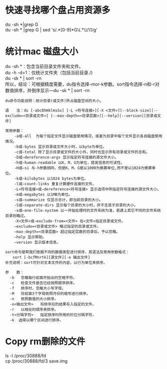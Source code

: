 # 快速寻找哪个盘占用资源多  
du -sh *|grep G  
du -sh * |grep G | sed 's/.\*[0-9]\*G\\(.\*\\)/\1/g'


# 统计mac 磁盘大小
du -sh *：包含当前目录文件夹和文件。  
du -h -d=1：仅统计文件夹（包括当前目录./)  
du -sk * | sort -rn  
所以，结论：可根据精度需要，du指令选择-mor-k参数。sort指令选择-n和-r对数值排序，并倒序显示—du -sk * | sort -rn

```
du命令功能说明：统计目录(或文件)所占磁盘空间的大小。

语　　法：du [-abcDhHklmsSx] [-L <符号连接>][-X <文件>][--block-size][--exclude=<目录或文件>] [--max-depth=<目录层数>][--help][--version][目录或文件]

常用参数：
    -a或-all  为每个指定文件显示磁盘使用情况，或者为目录中每个文件显示各自磁盘使用情况。
    -b或-bytes 显示目录或文件大小时，以byte为单位。
    -c或–total 除了显示目录或文件的大小外，同时也显示所有目录或文件的总和。
    -D或–dereference-args 显示指定符号连接的源文件大小。
    -h或–human-readable 以K，M，G为单位，提高信息的可读性。
    -H或–si 与-h参数相同，但是K，M，G是以1000为换算单位,而不是以1024为换算单位。
    -k或–kilobytes 以1024 bytes为单位。
    -l或–count-links 重复计算硬件连接的文件。
    -L<符号连接>或–dereference<符号连接> 显示选项中所指定符号连接的源文件大小。
    -m或–megabytes 以1MB为单位。
    -s或–summarize 仅显示总计，即当前目录的大小。
    -S或–separate-dirs 显示每个目录的大小时，并不含其子目录的大小。
    -x或–one-file-xystem 以一开始处理时的文件系统为准，若遇上其它不同的文件系统目录则略过。
    -X<文件>或–exclude-from=<文件> 在<文件>指定目录或文件。
    –exclude=<目录或文件> 略过指定的目录或文件。
    –max-depth=<目录层数> 超过指定层数的目录后，予以忽略。
    –help 显示帮助。
    –version 显示版本信息。
```

```
sort命令是帮我们依据不同的数据类型进行排序，其语法及常用参数格式：
　　sort [-bcfMnrtk][源文件][-o 输出文件] 
补充说明：sort可针对文本文件的内容，以行为单位来排序。

参　　数：
  -b   忽略每行前面开始出的空格字符。
  -c   检查文件是否已经按照顺序排序。
  -f   排序时，忽略大小写字母。
  -M   将前面3个字母依照月份的缩写进行排序。
  -n   依照数值的大小排序。
  -o<输出文件>   将排序后的结果存入指定的文件。
  -r   以相反的顺序来排序。
  -t<分隔字符>   指定排序时所用的栏位分隔字符。
  -k  选择以哪个区间进行排序。
```

# Copy rm删除的文件

ls -l /proc/30888/fd  
cp /proc/30888/fd/3 save.img  
